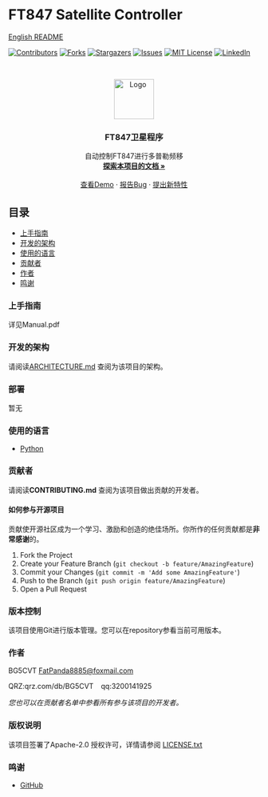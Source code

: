 

# FT847 Satellite Controller

[English README](https://github.com/GAQPanda/FT-847-Satellite-controller/blob/main/readme_EN.md)

<!-- PROJECT SHIELDS -->

[![Contributors][contributors-shield]][contributors-url]
[![Forks][forks-shield]][forks-url]
[![Stargazers][stars-shield]][stars-url]
[![Issues][issues-shield]][issues-url]
[![MIT License][license-shield]][license-url]
[![LinkedIn][linkedin-shield]][linkedin-url]

<!-- PROJECT LOGO -->
<br />

<p align="center">
  <a href="https://github.com/GAQPanda/FT-847-Satellite-controller/">
    <img src="images/logo.png" alt="Logo" width="80" height="80">
  </a>

  <h3 align="center">FT847卫星程序</h3>
  <p align="center">
    自动控制FT847进行多普勒频移    <br />
    <a href="https://github.com/GAQPanda/FT-847-Satellite-controller"><strong>探索本项目的文档 »</strong></a>
    <br />
    <br />
    <a href="https://github.com/GAQPanda/FT-847-Satellite-controller">查看Demo</a>
    ·
    <a href="https://github.com/GAQPanda/FT-847-Satellite-controller/issues">报告Bug</a>
    ·
    <a href="https://github.com/GAQPanda/FT-847-Satellite-controller/issues">提出新特性</a>
  </p>

</p>


 
## 目录

- [上手指南](#上手指南)
- [开发的架构](#开发的架构)
- [使用的语言](#使用的语言)
- [贡献者](#贡献者)
- [作者](#作者)
- [鸣谢](#鸣谢)

### 上手指南

详见Manual.pdf


### 开发的架构 

请阅读[ARCHITECTURE.md](https://github.com/GAQPanda/FT-847-Satellite-controller/blob/master/ARCHITECTURE.md) 查阅为该项目的架构。

### 部署

暂无

### 使用的语言

- [Python](https://Python.org)

### 贡献者

请阅读**CONTRIBUTING.md** 查阅为该项目做出贡献的开发者。

#### 如何参与开源项目

贡献使开源社区成为一个学习、激励和创造的绝佳场所。你所作的任何贡献都是**非常感谢**的。


1. Fork the Project
2. Create your Feature Branch (`git checkout -b feature/AmazingFeature`)
3. Commit your Changes (`git commit -m 'Add some AmazingFeature'`)
4. Push to the Branch (`git push origin feature/AmazingFeature`)
5. Open a Pull Request



### 版本控制

该项目使用Git进行版本管理。您可以在repository参看当前可用版本。

### 作者

BG5CVT 
FatPanda8885@foxmail.com

QRZ:qrz.com/db/BG5CVT  &ensp; qq:3200141925   

 *您也可以在贡献者名单中参看所有参与该项目的开发者。*

### 版权说明

该项目签署了Apache-2.0 授权许可，详情请参阅 [LICENSE.txt](https://github.com/GAQPanda/FT-847-Satellite-controller/blob/master/LICENSE.txt)

### 鸣谢


- [GitHub](https://github.com)

<!-- links -->
[your-project-path]:GAQPanda/FT-847-Satellite-controller
[contributors-shield]: https://img.shields.io/github/contributors/GAQPanda/FT-847-Satellite-controller.svg?style=flat-square
[contributors-url]: https://github.com/GAQPanda/FT-847-Satellite-controller/graphs/contributors
[forks-shield]: https://img.shields.io/github/forks/GAQPanda/FT-847-Satellite-controller.svg?style=flat-square
[forks-url]: https://github.com/GAQPanda/FT-847-Satellite-controller/network/members
[stars-shield]: https://img.shields.io/github/stars/GAQPanda/FT-847-Satellite-controller.svg?style=flat-square
[stars-url]: https://github.com/GAQPanda/FT-847-Satellite-controller/stargazers
[issues-shield]: https://img.shields.io/github/issues/GAQPanda/FT-847-Satellite-controller.svg?style=flat-square
[issues-url]: https://img.shields.io/github/issues/GAQPanda/FT-847-Satellite-controller.svg
[license-shield]: https://img.shields.io/github/license/GAQPanda/FT-847-Satellite-controller.svg?style=flat-square
[license-url]: https://github.com/GAQPanda/FT-847-Satellite-controller/blob/master/LICENSE.txt
[linkedin-shield]: https://img.shields.io/badge/-LinkedIn-black.svg?style=flat-square&logo=linkedin&colorB=555
[linkedin-url]: https://linkedin.com/in/shaojintian




